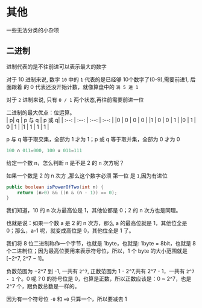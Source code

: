 
# 其他
一些无法分类的小杂项

## 二进制
<blue>进制代表的是不往前进可以表示最大的数字</blue>

 对于 10 进制来说, 数字 `10` 中的 `1` 代表的是已经够 10个数字了(0-9),需要前进1, 后面跟着 的 0 代表还没开始计数，就像算盘中的 `满 5 进 1`  

对于 `2` 进制来说, 只有 `0 / 1` 两个状态,再往前需要前进一位  

二进制的最大优点：位运算。  
| p|	q |	p 与 q |	p 或 q|
| :--: | :--: | :--: | :--: |
|0 |	0 |	0 |	0 |
|1 |	0 |	0 |	1 |
|0 |	1 |	0 |	1 |
|1 |	1 |	1 |	1 |

p 与 q 等于取交集，全部为 1 才为 1；p 或 q 等于取并集，全部为 0 才为 0

```js
100 ∩ 011=000, 100 ∪ 011=111
```

给定一个数 n，怎么判断 n 是不是 2 的 n 次方呢？  

如果一个数是 2 的 n 次方 ,那么这个数字必须 第一位 是 `1`,因为有进位

```java
public boolean isPowerOfTwo(int n) {
    return (n>0) && ((n & (n - 1)) == 0);
}
```
我们知道，10 的 n 次方最高位是 1，其他位都是 0；2 的 n 次方也是同理。  

也就是说：如果一个数 a 是 2 的 n 次方，那么 a 的最高位就是 1，其他位全是 0；那么，a-1 呢，就变成高位是 0，其他位全是 1 了。  

我们将 8 位二进制称作一个字节，也就是 1byte，也就是: 1byte = 8bit，也就是 8 个二进制位；因为最高位要用来表示符号位，所以，1 个 byte 的大小范围就是 [−2^7, 2^7 − 1]。

负数范围为 −2^7 到 -1, 一共有 `2^7`, 正数范围为  1 - 2^7,共有 2^7 - 1，一共有 `2^7 - 1` 个。0 呢？0 的符号位是 0，也算是正数，所以正数应该是：0 ~ 2^7，也是 2^7 个，跟负数总数是一样的。

因为有一个符号位 `-0` 和 `+0` 只算一个，所以要减去 1